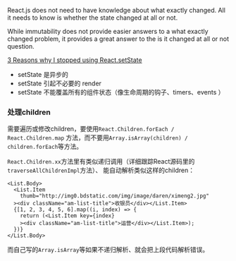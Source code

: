 
React.js does not need to have knowledge about what exactly changed. 
All it needs to know is whether the state changed at all or not.

While immutability does not provide easier answers to a what exactly changed problem, 
it provides a great answer to the is it changed at all or not question. 


[3 Reasons why I stopped using React.setState](https://medium.com/@mweststrate/3-reasons-why-i-stopped-using-react-setstate-ab73fc67a42e#.o2lwoysxh)

- setState 是异步的
- setState 引起不必要的 render
- setState 不能覆盖所有的组件状态（像生命周期的钩子、timers、events ）


### 处理children
需要遍历或修改children，要使用`React.Children.forEach / React.Children.map` 方法，而不要用`Array.isArray(children) / children.forEach`等方法。

`React.Children.xx`方法里有类似递归调用（详细跟踪React源码里的`traverseAllChildrenImpl`方法）、
能自动解析类似这样的children：
```
<List.Body>
  <List.Item
    thumb="http://img0.bdstatic.com/img/image/daren/ximeng2.jpg"
  ><div className="am-list-title">收银员</div></List.Item>
  {[1, 2, 3, 4, 5, 6].map((i, index) => {
    return (<List.Item key={index}
    ><div className="am-list-title">运营</div></List.Item>);
  })}
</List.Body>
```
而自己写的`Array.isArray`等如果不递归解析、就会把上段代码解析错误。
